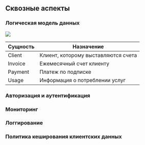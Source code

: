 ## Сквозные аспекты

<!-- В этом разделе описываются общие, основные положения и идеи решений которые относятся к нескольким частям вашей системы.
Такие "концепции" часто связаны с несколькими строительными блоками. Они могут включать в себя множество различных тем, таких как:

- логические модели данных
- потоки данных между системами
- правила использования конкретной технологии
- инфраструктурные варианты использования (логирование и трасиировка, авторизация, ауктентификация, хранение секретов, мониторинг, правила кеширования, политика установки обновлений, правила версионирования интерфейсов и правила обработки ошибок в интерфейсах) -->

### Логическая модель данных

![](embed:datamodel)

|Сущность|Назначение|
---------|-----------
|Client|Клиент, которому выставляются счета|
|Invoice|Ежемесячный счет клиенту|
|Payment|Платеж по подписке|
|Usage|Информация о потреблении услуг|

### Авторизация и аутентификация

### Мониторинг
<!-- Необходимо учитывать что для постановки на мониторинг необходимо обеспечить наблюдаемость "Four Golden Signals" (Google SRE):

* Latency (Задержка) - необходимо отслеживать задержки, возникающие в системе, в различных её компонентах, при прохождении через неё операций. При расчёте задержек важно различать успешные и неуспешные запросы/операции. 
Примеры метрик: время загрузки формы заявки; время ответа при выполнении http-запроса к внешнему сервису по получению адресной информации.
* Traffic (Трафик) – данные о количественных показателях работы сервиса за интервал времени. Примеры метрик: количество запросов на подключение услуги в минуту; количество пользователей, обратившихся к сервису за последние 5 минут.
*Errors (Ошибки) - необходимо отслеживать ошибки, возникающие в системе, в различных её компонентах, при прохождении через неё операций. Рекомендована разбивка по кодам ошибок . Примеры метрик: количество ошибок при выполнении операции с кодом 401, количество ошибок при выполнении запроса с кодом 500.
* Saturation (Насыщенность) - необходимо отслеживать параметры, отвечающие за загруженность (насыщенность) системы. Отслеживание метрик загруженности системы позволяет заранее сигнализировать о приближении к пределу. Насыщение позволяет определить какая часть того или иного ресурса объекта мониторинга используется. Часто для определения насыщения ресурсов, имеющих чёткую общую ёмкость, используются процентные доли, но для ресурсов с менее чётко определённым максимумом могут потребоваться другие методы измерения. Данные насыщения предоставляют информацию о ресурсах, от которых зависит эффективность системы. Поскольку функциональность, предоставляемая одним объектом, может потребляться другим объектом, насыщение является одним из важнейших показателей для определения проблем с пропускной способностью. Таким образом, если известны ограничения системы, компонента, операции необходимо отслеживать процент/долю текущего использования.
  
подробнее: https://confluence.veon.com/pages/viewpage.action?pageId=349072501 -->

### Логгирование
### Политика кеширования клиентских данных